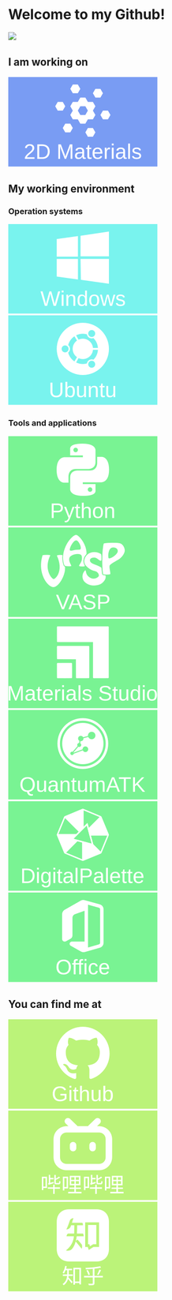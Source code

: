 # Welcome to my Github!
<img src="https://github-readme-stats.vercel.app/api?username=liujiacode&show_icons=true&locale=en&theme=default" />

## I am working on
<div style="display:inline">
<img src="svgs/2d_materials.svg" />
</div>

## My working environment
### Operation systems
<div style="display:inline">
<img src="svgs/windows.svg" />
<img src="svgs/ubuntu.svg" />
</div>

### Tools and applications
<div style="display:inline">
<img src="svgs/python.svg" />
<img src="svgs/vasp.svg" />
<img src="svgs/materials_studio.svg" />
<img src="svgs/qatk.svg" />
<img src="svgs/digipale.svg" />
<img src="svgs/office.svg" />
</div>

## You can find me at
<div style="display:inline">
<img src="svgs/github.svg" />
<img src="svgs/bilibili.svg" />
<img src="svgs/zhihu.svg" />
</div>
